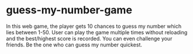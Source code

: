 # guess-my-number-game
In this web game, the player gets 10 chances to guess my number which lies between 1-50. User can play the game multiple times without reloading and the best/highest score is recorded. You can even challenge your friends. Be the one who can guess my number quickest.
